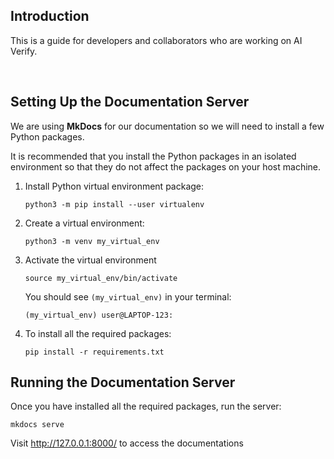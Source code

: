 ## Introduction
This is a guide for developers and collaborators who are working on AI Verify. 

<br>

## Setting Up the Documentation Server
We are using **MkDocs** for our documentation so we will need to install a few Python packages. 

It is recommended that you install the Python packages in an isolated environment so that they do not affect the packages on your host machine.

1. Install Python virtual environment package:
    ```
    python3 -m pip install --user virtualenv
    ```

2. Create a virtual environment:
    ```
    python3 -m venv my_virtual_env
    ```

3. Activate the virtual environment
    ```
    source my_virtual_env/bin/activate 
    ```
    You should see `(my_virtual_env)`  in your terminal:
    ```
    (my_virtual_env) user@LAPTOP-123: 
    ```

4. To install all the required packages:
    ```
    pip install -r requirements.txt
    ```

## Running the Documentation Server 
Once you have installed all the required packages, run the server:
```
mkdocs serve
```
Visit http://127.0.0.1:8000/ to access the documentations

